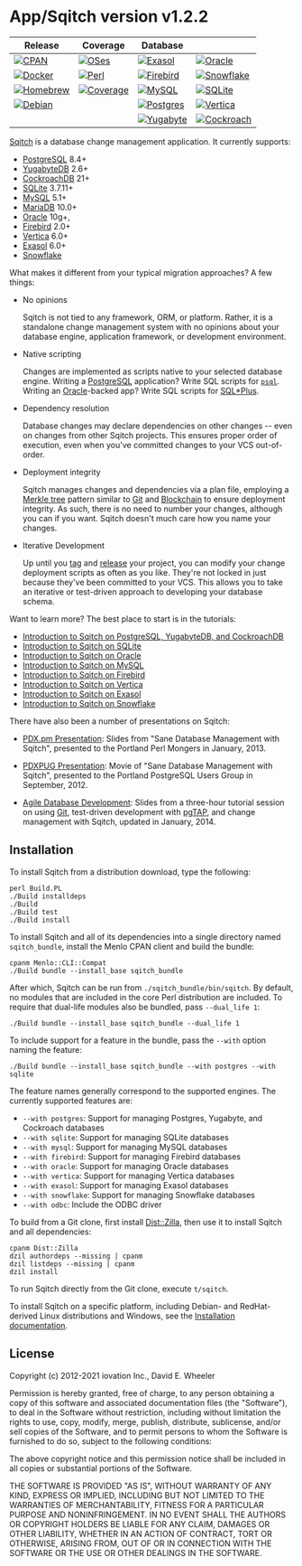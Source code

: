 App/Sqitch version v1.2.2
=========================

| Release           | Coverage          | Database                              ||
|-------------------|-------------------|-------------------|--------------------|
| [![CPAN]][📚]     | [![OSes]][💿]     | [![Exasol]][☀️]    | [![Oracle]][🔮]    |
| [![Docker]][🐳]   | [![Perl]][🧅]     | [![Firebird]][🔥] | [![Snowflake]][❄️]  |
| [![Homebrew]][🍺] | [![Coverage]][📈] | [![MySQL]][🐬]    | [![SQLite]][💡]    |
| [![Debian]][🍥]   |                   | [![Postgres]][🐘] | [![Vertica]][🔺]   |
|                   |                   | [![Yugabyte]][💫] | [![Cockroach]][🪳] |

[Sqitch] is a database change management application. It currently supports:

*   [PostgreSQL] 8.4+
*   [YugabyteDB] 2.6+
*   [CockroachDB] 21+
*   [SQLite][lite] 3.7.11+
*   [MySQL][my] 5.1+
*   [MariaDB] 10.0+
*   [Oracle][orcl] 10g+,
*   [Firebird][bird] 2.0+
*   [Vertica][vert] 6.0+
*   [Exasol][exa] 6.0+
*   [Snowflake][flake]

What makes it different from your typical migration approaches? A few things:

*   No opinions

    Sqitch is not tied to any framework, ORM, or platform. Rather, it is a
    standalone change management system with no opinions about your database
    engine, application framework, or development environment.

*   Native scripting

    Changes are implemented as scripts native to your selected database engine.
    Writing a [PostgreSQL] application? Write SQL scripts for [`psql`]. Writing
    an [Oracle][orcl]-backed app? Write SQL scripts for [SQL\*Plus].

*   Dependency resolution

    Database changes may declare dependencies on other changes -- even on
    changes from other Sqitch projects. This ensures proper order of
    execution, even when you've committed changes to your VCS out-of-order.

*   Deployment integrity

    Sqitch manages changes and dependencies via a plan file, employing a
    [Merkle tree] pattern similar to [Git][gitmerkle] and [Blockchain] to ensure
    deployment integrity. As such, there is no need to number your changes,
    although you can if you want. Sqitch doesn't much care how you name your
    changes.

*   Iterative Development

    Up until you [tag] and [release] your project, you can modify your change
    deployment scripts as often as you like. They're not locked in just because
    they've been committed to your VCS. This allows you to take an iterative or
    test-driven approach to developing your database schema.

Want to learn more? The best place to start is in the tutorials:

*   [Introduction to Sqitch on PostgreSQL, YugabyteDB, and CockroachDB](lib/sqitchtutorial.pod)
*   [Introduction to Sqitch on SQLite](lib/sqitchtutorial-sqlite.pod)
*   [Introduction to Sqitch on Oracle](lib/sqitchtutorial-oracle.pod)
*   [Introduction to Sqitch on MySQL](lib/sqitchtutorial-mysql.pod)
*   [Introduction to Sqitch on Firebird](lib/sqitchtutorial-firebird.pod)
*   [Introduction to Sqitch on Vertica](lib/sqitchtutorial-vertica.pod)
*   [Introduction to Sqitch on Exasol](lib/sqitchtutorial-exasol.pod)
*   [Introduction to Sqitch on Snowflake](lib/sqitchtutorial-snowflake.pod)

There have also been a number of presentations on Sqitch:

* [PDX.pm Presentation]: Slides from "Sane Database Management with Sqitch",
  presented to the Portland Perl Mongers in January, 2013.

* [PDXPUG Presentation]: Movie of "Sane Database Management with Sqitch",
  presented to the Portland PostgreSQL Users Group in September, 2012.

* [Agile Database Development]: Slides from a three-hour tutorial session on
  using [Git], test-driven development with [pgTAP], and change management with
  Sqitch, updated in January, 2014.

Installation
------------

To install Sqitch from a distribution download, type the following:

    perl Build.PL
    ./Build installdeps
    ./Build
    ./Build test
    ./Build install

To install Sqitch and all of its dependencies into a single directory named
`sqitch_bundle`, install the Menlo CPAN client and build the bundle:

    cpanm Menlo::CLI::Compat
    ./Build bundle --install_base sqitch_bundle

After which, Sqitch can be run from `./sqitch_bundle/bin/sqitch`. By default,
no modules that are included in the core Perl distribution are included. To
require that dual-life modules also be bundled, pass `--dual_life 1`:

    ./Build bundle --install_base sqitch_bundle --dual_life 1

To include support for a feature in the bundle, pass the `--with` option
naming the feature:

    ./Build bundle --install_base sqitch_bundle --with postgres --with sqlite

The feature names generally correspond to the supported engines. The currently
supported features are:

*   `--with postgres`:  Support for managing Postgres, Yugabyte, and Cockroach databases
*   `--with sqlite`:    Support for managing SQLite databases
*   `--with mysql`:     Support for managing MySQL databases
*   `--with firebird`:  Support for managing Firebird databases
*   `--with oracle`:    Support for managing Oracle databases
*   `--with vertica`:   Support for managing Vertica databases
*   `--with exasol`:    Support for managing Exasol databases
*   `--with snowflake`: Support for managing Snowflake databases
*   `--with odbc`:      Include the ODBC driver

To build from a Git clone, first install [Dist::Zilla], then use it to install
Sqitch and all dependencies:

    cpanm Dist::Zilla
    dzil authordeps --missing | cpanm
    dzil listdeps --missing | cpanm
    dzil install

To run Sqitch directly from the Git clone, execute `t/sqitch`.

To install Sqitch on a specific platform, including Debian- and RedHat-derived
Linux distributions and Windows, see the [Installation documentation].

License
-------

Copyright (c) 2012-2021 iovation Inc., David E. Wheeler

Permission is hereby granted, free of charge, to any person obtaining a copy
of this software and associated documentation files (the "Software"), to deal
in the Software without restriction, including without limitation the rights
to use, copy, modify, merge, publish, distribute, sublicense, and/or sell
copies of the Software, and to permit persons to whom the Software is
furnished to do so, subject to the following conditions:

The above copyright notice and this permission notice shall be included in all
copies or substantial portions of the Software.

THE SOFTWARE IS PROVIDED "AS IS", WITHOUT WARRANTY OF ANY KIND, EXPRESS OR
IMPLIED, INCLUDING BUT NOT LIMITED TO THE WARRANTIES OF MERCHANTABILITY,
FITNESS FOR A PARTICULAR PURPOSE AND NONINFRINGEMENT. IN NO EVENT SHALL THE
AUTHORS OR COPYRIGHT HOLDERS BE LIABLE FOR ANY CLAIM, DAMAGES OR OTHER
LIABILITY, WHETHER IN AN ACTION OF CONTRACT, TORT OR OTHERWISE, ARISING FROM,
OUT OF OR IN CONNECTION WITH THE SOFTWARE OR THE USE OR OTHER DEALINGS IN THE
SOFTWARE.

  [CPAN]:      https://img.shields.io/cpan/v/App-Sqitch?label=%F0%9F%93%9A%20CPAN
  [📚]:        https://metacpan.org/dist/App-Sqitch "Latest version on CPAN"
  [OSes]:      https://github.com/sqitchers/sqitch/actions/workflows/os.yml/badge.svg
  [💿]:        https://github.com/sqitchers/sqitch/actions/workflows/os.yml "Tested on Linux, macOS, and Windows"
  [Exasol]:    https://github.com/sqitchers/sqitch/actions/workflows/exasol.yml/badge.svg
  [☀️]:         https://github.com/sqitchers/sqitch/actions/workflows/exasol.yml "Tested with Exasol 7.0–7.1"
  [Oracle]:    https://github.com/sqitchers/sqitch/actions/workflows/oracle.yml/badge.svg
  [🔮]:        https://github.com/sqitchers/sqitch/actions/workflows/oracle.yml "Tested with Oracle 11, 18, and 21"
  [Docker]:    https://img.shields.io/docker/v/sqitch/sqitch?label=%F0%9F%90%B3%20Docker&sort=semver
  [🐳]:        https://hub.docker.com/r/sqitch/sqitch "Latest version on Docker Hub"
  [Perl]:      https://github.com/sqitchers/sqitch/actions/workflows/perl.yml/badge.svg
  [🧅]:        https://github.com/sqitchers/sqitch/actions/workflows/perl.yml "Tested with Perl 5.12–5.34"
  [Firebird]:  https://github.com/sqitchers/sqitch/actions/workflows/firebird.yml/badge.svg
  [🔥]:        https://github.com/sqitchers/sqitch/actions/workflows/firebird.yml "Tested with Firebird 2.5, 3, and 4"
  [Snowflake]: https://github.com/sqitchers/sqitch/actions/workflows/snowflake.yml/badge.svg
  [❄️]:         https://github.com/sqitchers/sqitch/actions/workflows/snowflake.yml "Tested with Snowflake"
  [Homebrew]:  https://img.shields.io/github/v/tag/sqitchers/homebrew-sqitch?label=%F0%9F%8D%BA%20Homebrew&sort=semver
  [🍺]:        https://github.com/sqitchers/homebrew-sqitch#readme "Latest Homebrew Tap version"
  [Coverage]:  https://img.shields.io/coveralls/github/sqitchers/sqitch?label=%F0%9F%93%88%20Coverage
  [📈]:        https://coveralls.io/r/sqitchers/sqitch "Test Coverage"
  [MySQL]:     https://github.com/sqitchers/sqitch/actions/workflows/mysql.yml/badge.svg
  [🐬]:        https://github.com/sqitchers/sqitch/actions/workflows/mysql.yml "Tested with MySQL 5.5–8 and MariaDB 10.0–10.6"
  [SQLite]:    https://github.com/sqitchers/sqitch/actions/workflows/sqlite.yml/badge.svg
  [💡]:        https://github.com/sqitchers/sqitch/actions/workflows/sqlite.yml "Tested with SQLite 3.7–3.36"
  [Debian]:    https://img.shields.io/debian/v/sqitch?label=%F0%9F%8D%A5%20Debian
  [🍥]:        https://packages.debian.org/stable/sqitch "Latest version on Debian"
  [Postgres]:  https://github.com/sqitchers/sqitch/actions/workflows/pg.yml/badge.svg
  [🐘]:        https://github.com/sqitchers/sqitch/actions/workflows/pg.yml "Tested with PostgreSQL 9.3–14"
  [Yugabyte]:  https://github.com/sqitchers/sqitch/actions/workflows/yugabyte.yml/badge.svg
  [💫]:        https://github.com/sqitchers/sqitch/actions/workflows/yugabyte.yml "Tested with YugabyteDB 2.6–2.13"
  [Vertica]:   https://github.com/sqitchers/sqitch/actions/workflows/vertica.yml/badge.svg
  [🔺]:        https://github.com/sqitchers/sqitch/actions/workflows/vertica.yml "Tested with Vertica 7.1–11.0"
  [Cockroach]: https://github.com/sqitchers/sqitch/actions/workflows/cockroach.yml/badge.svg
  [🪳]:        https://github.com/sqitchers/sqitch/actions/workflows/cockroach.yml "Tested with CockroachDB v21-22"

  [Sqitch]: https://sqitch.org/
  [PostgreSQL]: https://postgresql.org/
  [YugabyteDB]: https://www.yugabyte.com/yugabytedb/
  [CockroachDB]: https://www.cockroachlabs.com/product/
  [lite]: https://sqlite.org/
  [my]: https://dev.mysql.com/
  [MariaDB]: https://mariadb.org
  [`psql`]: https://www.postgresql.org/docs/current/static/app-psql.html
  [orcl]: https://www.oracle.com/database/
  [bird]: https://www.firebirdsql.org/
  [vert]: https://www.vertica.com/
  [exa]: https://www.exasol.com/
  [flake]: https://www.snowflake.net/
  [SQL\*Plus]: https://www.orafaq.com/wiki/SQL*Plus
  [Merkle tree]: https://en.wikipedia.org/wiki/Merkle_tree "Wikipedia: “Merkle tree”"
  [gitmerkle]: https://stackoverflow.com/a/18589734/
    "Stack Overflow: “What is the mathematical structure that represents a Git repo”"
  [Blockchain]: https://medium.com/byzantine-studio/blockchain-fundamentals-what-is-a-merkle-tree-d44c529391d7
    "Medium: “Blockchain Fundamentals #1: What is a Merkle Tree?”"
  [tag]: https://sqitch.org/docs/manual/sqitch-tag/
  [release]: https://sqitch.org/docs/manual/sqitch-tag/
  [PDX.pm Presentation]: https://speakerdeck.com/theory/sane-database-change-management-with-sqitch
  [PDXPUG Presentation]: https://vimeo.com/50104469
  [Agile Database Development]: https://speakerdeck.com/theory/agile-database-development-2ed
  [Git]: https://git-scm.org
  [pgTAP]: https://pgtap.org
  [Dist::Zilla]: https://metacpan.org/module/Dist::Zilla
  [Installation documentation]: https://sqitch.org/download/
